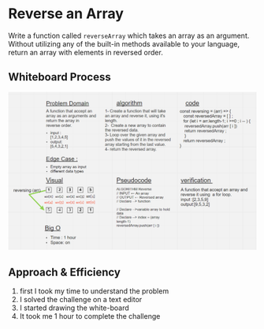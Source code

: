 # Reverse an Array

Write a function called `reverseArray` which takes an array as an argument. Without utilizing any of the built-in methods available to your language, return an array with elements in reversed order.

## Whiteboard Process

![array-Reverse](./arrayReverse.PNG)

## Approach & Efficiency

1.  first I took my time to understand the problem
1.  I solved the challenge on a text editor
1.  I started drawing the white-board
1.  It took me 1 hour to complete the challenge
